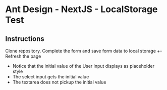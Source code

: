 # Ant Design - NextJS - LocalStorage Test

## Instructions

Clone repository. Complete the form and save form data to local storage
+- Refresh the page

- Notice that the initial value of the User input displays as placeholder style
- The select input gets the initial value
- The textarea does not pickup the initial value
